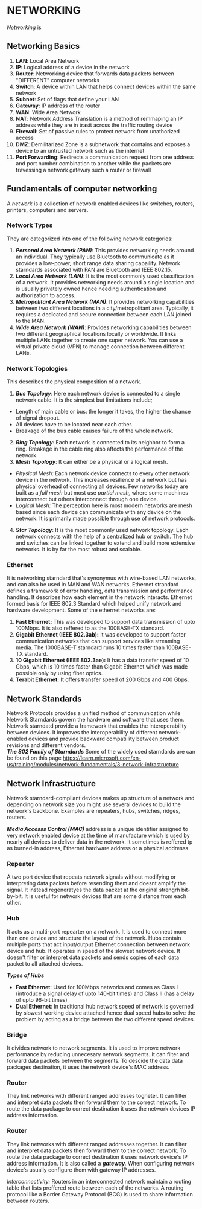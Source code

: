 #     NETWORKING
*Networking* is 
## Networking Basics
1. __LAN__: Local Area Network
2. __IP__: Logical address of a device in the network
3. __Router__: Networking device that forwards data packets between "DIFFERENT" computer networks
4. __Switch__: A device within LAN that helps connect devices within the same network
5. __Subnet__: Set of flags that define your LAN
6. __Gateway__: IP address of the router
7. __WAN__: Wide Area Network
8. __NAT__: Network Address Translation is a method of remmaping an IP address while they are in trasit across the traffic routing device
9. __Firewall__: Set of passive rules to protect network from unathorized access
10. __DMZ__: Demilitarized Zone is a subnetwork that contains and exposes a device to an untrusted network such as the internet
11. __Port Forwarding__: Redirects a communication request from one address and port number combination to another while the packets are travessing a network gateway such a router or firewall

## Fundamentals of computer networking

A *network* is a collection of network enabled devices like switches, routers, printers, computers and servers.

### Network Types
They are categorized into one of the following network categories:
1. __*Personal Area Network (PAN)*__: This provides networking needs around an individual. They typically use Bluetooth to communicate as it provides a low-power, short range data sharing capaility. Network starndards associated with PAN are Bluetooth and IEEE 802.15.
2. __*Local Area Network (LAN)*__: It is the most commonly used classification of a network. It provides networking needs around a single location and is usually privately owned hence needing authentication and authorization to access.
3. __*Metropolitant Area Network (MAN)*__: It provides networking capabilities between two different locations in a city/metropolitant area. Typically, it requires a dedicated and secure connection between each LAN joined to the MAN.
4. __*Wide Area Network (WAN)*__: Provides networking capabilities between two different geographical locations locally or worldwide. It links multiple LANs together to create one super network. You can use a virtual private cloud (VPN) to manage connection between different LANs.

### Network Topologies
This describes the physical composition of a network.
1. __*Bus Topology*__: Here each network device is connected to a single network cable. It is the simplest but limitations include;
-    Length of main cable or bus: the longer it takes, the higher the chance of signal dropout.
-    All devices have to be located near each other.
-    Breakage of the bus cable causes failure of the whole network.
2. __*Ring Topology*__: Each network is connected to its neighbor to form a ring. Breakage in the cable ring also affects the performance of the network.
3. __*Mesh Topology*__: It can either be a physical or a logical mesh.
-   *Physical Mesh:* Each network device connects to every other network device in the network.
This increases resilience of a network but has physical overhead of connecting all devices. Few networks today are built as a *full mesh* but most use *partial mesh,* where some machines interconnect but others interconnect through one device.
-   *Logical Mesh:* The perception here is most modern networks are mesh based since each device can communicate with any device on the network. It is primarily made possible through use of network protocols.
4. __*Star Topology*__: It is the most commonly used network topology. Each network connects with the help of a centralized hub or switch. The hub and switches can be linked together to extend and build more extensive networks. It is by far the most robust and scalable.

### Ethernet

It is networking starndard that's synonymus with wire-based LAN networks, and can also be used in MAN and WAN networks.
Ethernet strandard defines a framework of error handling, data transmission and performance handling. It describes how each element in the network interacts.
Ethernet formed basis for IEEE 802.3 Standard which helped unify network and hardware development.
Some of the ethernet networks are:
1. __Fast Ethernet:__ This was developed to support data transmission of upto 100Mbps. It is also reffered to as the 100BASE-TX standard.
2. __Gigabit Ethernet (IEEE 802.3ab):__ It was developed to support faster communication networks that can support services like streaming media. The 1000BASE-T starndard runs 10 times faster than 100BASE-TX standard.
3. __10 Gigabit Ethernet (IEEE 802.3ae):__ It has a data transfer speed of 10 Gbps, which is 10 times faster than Gigabit Ethernet which was made possible only by using fiber optics. 
4. __Terabit Ethernet:__ It offers transfer speed of 200 Gbps and 400 Gbps.

## Network Standards
Network Protocols provides a unified method of communication while Network Starndards govern the hardware and software that uses them. Network starndatd provide a framework that enables the interoperability between devices. It improves the interoperability of different network-enabled devices and provide backward compatiility between product revisions and different vendors.  
__*The 802 Family of Starndards*__ Some of the widely used starndards are can be found on this page https://learn.microsoft.com/en-us/training/modules/network-fundamentals/3-network-infrastructure

## Network Infrastructure
Network starndard-compliant devices makes up structure of a network and depending on network size you might use several devices to build the network's backbone. Examples are repeaters, hubs, switches, ridges, routers.

__*Media Accesss Control (MAC)*__ address is a unique identifier assigned to very network enabled device at the time of manufacture which is used by nearly all devices to deliver data in the network. It sometimes is reffered tp as burned-in address, Ethernet hardware address or a physical addresss.

### Repeater
A two port device that repeats network signals without modifying or interpreting data packets before resending them and doesnt amplify the signal. It instead regeneratyes the data packet at the original strengrh bit-by-bit. It is useful for network devices that are some distance from each other.

### Hub
It acts as a multi-port repearter on a network. It is used to connect more than one device and structure the layout of the network. Hubs contain multiple  ports that act input/output Ethernet connection between network device and hub. It operates in speed of the slowest network device. It doesn't filter or interpret data packets and sends copies of each data packet to all attached devices. </br>

__*Types of Hubs*__
- __Fast Ethernet__: Used for 100Mbps networks and comes as Class I (introduce a signal delay of upto 140-bit times) and Class II (has a delay of upto 96-bit times)
- __Dual Ethernet__: In traditional hub network speed of network is governed by slowest working device attached hence dual speed hubs to solve the problem by acting as a bridge between the two different speed devices.

### Bridge
It divides network to network segments. It is used to improve network performance by reducing unnecesary network segments. It can filter and forward data packets between the segments. To descide the data data packages destination, it uses the network device's MAC address.
### Router
They link networks with different ranged addresses togheter. It can filter and interpret data packets then forward them to the correct network. To route the data package to correct destination it uses the network devices IP address information. 

### Router
They link networks with different ranged addresses together. It can filter and interpret data packets then forward them to the correct network. To route the data package to correct destination it uses network device's IP address information. It is also called a ***gateway.*** When configuring network device's usually configure them with gateway IP addresses.

*Interconnectivity:* Routers in an interconnected network maintain a routing table that lists preffered route between each of the networks. A routing protocol like a Border Gateway Protocol (BCG) is used to share information between routers.



